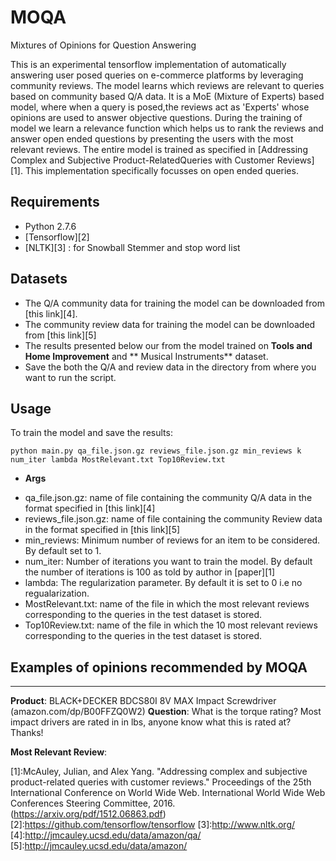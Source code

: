 # MOQA
Mixtures of Opinions for Question Answering

This is an experimental tensorflow implementation of automatically answering user posed queries on e-commerce platforms by leveraging community reviews. The model learns which reviews are relevant to queries based on community based Q/A data. It is a MoE (Mixture of Experts) based model, where when a query is posed,the reviews act as 'Experts' whose opinions are used to answer objective questions. During the training of model we learn a relevance function which helps us to rank the reviews and answer open ended questions by presenting the users with the most relevant reviews. The entire model is trained as specified in [Addressing Complex and Subjective Product-RelatedQueries with Customer Reviews][1]. This implementation specifically focusses on open ended queries.

## Requirements

- Python 2.7.6
- [Tensorflow][2]
- [NLTK][3] : for Snowball Stemmer and stop word list

## Datasets

- The Q/A community data for training the model can be downloaded from [this link][4].
- The community review data for training the model can be downloaded from [this link][5]
- The results presented below our from the model trained on **Tools and Home Improvement** and **
Musical Instruments** dataset.
- Save the both the Q/A and review data in the directory from where you want to run the script.

## Usage

To train the model and save the results:
```
python main.py qa_file.json.gz reviews_file.json.gz min_reviews k num_iter lambda MostRelevant.txt Top10Review.txt

```
* **Args**
- qa_file.json.gz: name of file containing the community Q/A data in the format specified in [this link][4]
- reviews_file.json.gz: name of file containing the community Review data in the format specified in [this link][5]
- min_reviews: Minimum number of reviews for an item to be considered. By default set to 1.
- num_iter: Number of iterations you want to train the model. By default the number of iterations is 100 as told by author in [paper][1]
- lambda: The regularization parameter. By default it is set to 0 i.e no regualarization.
- MostRelevant.txt: name of the file in which the most relevant reviews corresponding to the queries in the test dataset is stored.
- Top10Review.txt: name of the file in which the 10 most relevant reviews corresponding to the queries in the test dataset is stored.

##  Examples of opinions recommended by MOQA

---------------------------------------------------------------------------------
**Product**: BLACK+DECKER BDCS80I 8V MAX Impact Screwdriver (amazon.com/dp/B00FFZQ0W2)
**Question**: What is the torque rating? Most impact drivers are rated in in lbs, anyone know what this is rated at? Thanks!

**Most Relevant Review**: 

[1]:McAuley, Julian, and Alex Yang. "Addressing complex and subjective product-related queries with customer reviews." Proceedings of the 25th International Conference on World Wide Web. International World Wide Web Conferences Steering Committee, 2016.(https://arxiv.org/pdf/1512.06863.pdf)
[2]:https://github.com/tensorflow/tensorflow
[3]:http://www.nltk.org/
[4]:http://jmcauley.ucsd.edu/data/amazon/qa/
[5]:http://jmcauley.ucsd.edu/data/amazon/
